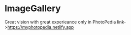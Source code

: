 # ImageGallery
Great vision with great experieance only in PhotoPedia
link->https://myphotopedia.netlify.app
